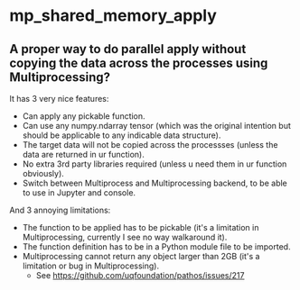 # mp_shared_memory_apply
## A proper way to do parallel apply without copying the data across the processes using Multiprocessing?

It has 3 very nice features:
* Can apply any pickable function. 
* Can use any numpy.ndarray tensor (which was the original intention but should be applicable to any indicable data structure). 
* The target data will not be copied across the processses (unless the data are returned in ur function). 
* No extra 3rd party libraries required (unless u need them in ur function obviously). 
* Switch between Multiprocess and Multiprocessing backend, to be able to use in Jupyter and console. 

And 3 annoying limitations:
* The function to be applied has to be pickable (it's a limitation in Multiprocessing, currently I see no way walkaround it). 
* The function definition has to be in a Python module file to be imported. 
* Multiprocessing cannot return any object larger than 2GB (it's a limitation or bug in Multiprocessing). 
  * See https://github.com/uqfoundation/pathos/issues/217
